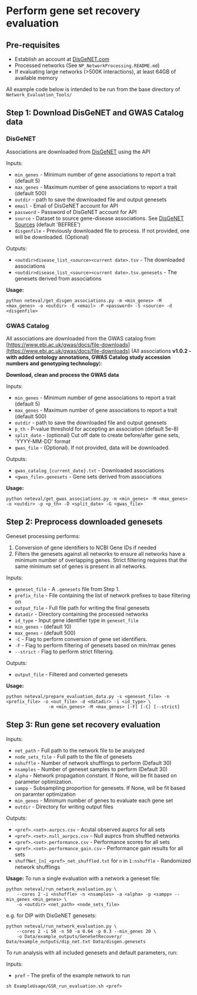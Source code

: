 # Perform gene set recovery evaluation

## Pre-requisites

* Establish an account at [DisGeNET.com](disgenet.com)
* Processed networks (See `NP_NetworkProcessing.README.md`)
* If evaluating large networks (>500K interactions), at least 64GB of available memory

All example code below is intended to be run from the base directory of `Network_Evaluation_Tools/`

## Step 1: Download DisGeNET and GWAS Catalog data

### DisGeNET

Associations are downloaded from [DisGeNET](DisGeNET.com) using the API

Inputs:
* `min_genes` - Minimum number of gene associations to report a trait (default 5)
* `max_genes` - Maximum number of gene associations to report a trait (default 500)
* `outdir` - path to save the downloaded file and output genesets 
* `email` - Email of DisGeNET account for API
* `password` - Password of DisGeNET account for API
* `source` - Dataset to source gene-disease associations. See [DisGeNET Sources](https://disgenet.com/About#sources) (default 'BEFREE')
* `disgenfile` - Previously downloaded file to process. If not provided, one will be downloaded. (Optional)

Outputs:
* `<outdir>disease_list_<source><current date>.tsv` - The downloaded associations
* `<outdir>disease_list_<source><current date>.tsv.genesets` - The genesets derived from associations

**Usage:**
```
python neteval/get_disgen_associations.py -m <min_genes> -M <max_genes> -o <outdir> -E <email> -P <password> -S <source> -d <disgenfile>
```

### GWAS Catalog

All associations are downloaded from the GWAS catalog from [https://www.ebi.ac.uk/gwas/docs/file-downloads](https://www.ebi.ac.uk/gwas/docs/file-downloads) (All associations **v1.0.2 - with added ontology annotations, GWAS Catalog study accession numbers and genotyping technology**):

**Download, clean and process the GWAS data**

Inputs:
* `min_genes` - Minimum number of gene associations to report a trait (default 5)
* `max_genes` - Maximum number of gene associations to report a trait (default 500)
* `outdir` - path to save the downloaded file and output genesets 
* `p_th` - P-value threshold for accepting an association (default 5e-8)
* `split_date` - (optional) Cut off date to create before/after gene sets, 'YYYY-MM-DD' format
* `gwas_file` - (Optional). If not provided, data will be downloaded.

Outputs:
* `gwas_catalog_{current_date}.txt` - Downloaded associations
* `<gwas_file>.genesets` - Gene sets derived from associations

**Usage:**
```
python neteval/get_gwas_associations.py -m <min_genes> -M <max_genes> -o <outdir> -p <p_th> -D <split_date> -G <gwas_file> 
```

## Step 2: Preprocess downloaded genesets

Geneset processing performs:
 1. Conversion of gene identifiers to NCBI Gene IDs if needed
 2. Filters the genesets against all networks to ensure all networks have a minimum number of overlapping genes. Strict filtering requires that the same minimum set of genes is present in all networks. 

Inputs:
* `geneset_file` - A `.genesets` file from Step 1.
* `prefix_file` - File containing the list of network prefixes to base filtering on
* `output_file` - Full file path for writing the final genesets
* `datadir` - Directory containing the processed networks
* `id_type` - Input gene identifier type in `geneset_file`
* `min_genes` - (default 10)
* `max_genes` - (default 500)
* `-C` - Flag to perform conversion of gene set identifiers.
* `-F` - Flag to perform filtering of genesets based on min/max genes
* `--strict` - Flag to perform strict filtering. 

Outputs:
* `output_file` - Filtered and converted genesets

**Usage:**
```
python neteval/prepare_evaluation_data.py -s <geneset_file> -n <prefix_file> -o <out_file> -d <datadir> -i <id_type> \ 
                -m <min_genes> -M <max_genes> [-F] [-C] [--strict]
```


## Step 3: Run gene set recovery evaluation

Inputs:
* `net_path` - Full path to the network file to be analyzed 
* `node_sets_file` - Full path to the file of genesets
* `nshuffle` - Number of network shufflings to perform (Default 30)
* `nsamples` - Number of geneset samples to perform (Default 30)
* `alpha` - Network propagation constant. If None, will be fit based on parameter optimization. 
* `sampp` - Subsampling proportion for genesets. If None, will be fit based on paramter optimization
* `min_genes` - Minimum number of genes to evaluate each gene set
* `outdir` - Directory for writing output files

Outputs:
* `<pref>.<set>.aurpcs.csv` - Acutal observed auprcs for all sets
* `<pref>.<set>.null_aurpcs.csv` - Null auprcs from shuffled networks
* `<pref>.<set>.performance.csv` - Performance scores for all sets
* `<pref>.<set>.performance_gain.csv` - Performance gain results for all sets
* `shuffNet_[n]_<pref>_net_shuffled.txt` for `n` in `1:nshuffle` - Randomized network shufflings


**Usage:**
To run a single evaluation with a network a geneset file:
```
python neteval/run_network_evaluation.py \
    --cores 2 -i <nshuffle> -n <nsamples> -a <alpha> -p <sampp> --min_genes <min_genes> \
    -o <outdir> <net_path> <node_sets_file>
```
e.g. for DIP with DisGeNET genesets:
```
python neteval/run_network_evaluation.py \
    --cores 2 -i 50 -n 50 -a 0.64 -p 0.3 --min_genes 20 \
    -o Data/example_outputs/GeneSetRecovery/ Data/example_outputs/dip_net.txt Data/disgen.genesets
```
To run analysis with all included genesets and default parameters, run:

Inputs:
* `pref` - The prefix of the example network to run
```
sh ExampleUsage/GSR_run_evaluation.sh <pref>
```